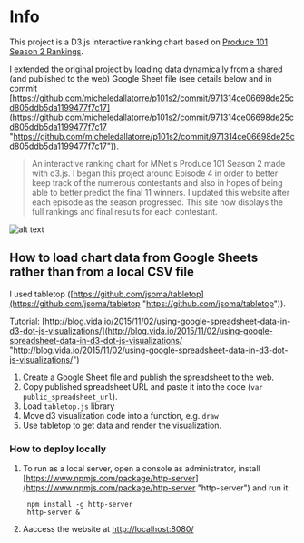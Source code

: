 # Info #

This project is a D3.js interactive ranking chart based on [Produce 101 Season 2 Rankings](https://p101s2.github.io/).

I extended the original project by loading data dynamically from a shared (and published to the web) Google Sheet file (see details below and in commit [https://github.com/micheledallatorre/p101s2/commit/971314ce06698de25cd805ddb5da1199477f7c17](https://github.com/micheledallatorre/p101s2/commit/971314ce06698de25cd805ddb5da1199477f7c17 "https://github.com/micheledallatorre/p101s2/commit/971314ce06698de25cd805ddb5da1199477f7c17")). 

> An interactive ranking chart for MNet's Produce 101 Season 2 made with d3.js. I began this project around Episode 4 in order to better keep track of the numerous contestants and also in hopes of being able to better predict the final 11 winners. I updated this website after each episode as the season progressed. This site now displays the full rankings and final results for each contestant.
> 
![alt text](screenshot.png "Screenshot")

## How to load chart data from Google Sheets rather than from a local CSV file ##

I used tabletop ([https://github.com/jsoma/tabletop](https://github.com/jsoma/tabletop "https://github.com/jsoma/tabletop")).

Tutorial: [http://blog.vida.io/2015/11/02/using-google-spreadsheet-data-in-d3-dot-js-visualizations/](http://blog.vida.io/2015/11/02/using-google-spreadsheet-data-in-d3-dot-js-visualizations/ "http://blog.vida.io/2015/11/02/using-google-spreadsheet-data-in-d3-dot-js-visualizations/")

1. Create a Google Sheet file and publish the spreadsheet to the web.
2. Copy published spreadsheet URL and paste it into the code (`var public_spreadsheet_url`).
3. Load `tabletop.js` library
4. Move d3 visualization code into a function, e.g. `draw`
5. Use tabletop to get data and render the visualization.





### How to deploy locally ###

1. To run as a local server, open a console as administrator, install [https://www.npmjs.com/package/http-server](https://www.npmjs.com/package/http-server "http-server") and run it:



    	npm install -g http-server
    	http-server &


2. Aaccess the website at [http://localhost:8080/](http://localhost:8080/ "http://localhost:8080/")